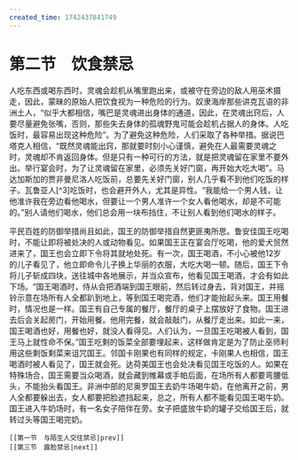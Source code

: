 ```yaml
---
created_time: 1742437841749
---
```

# 第二节　饮食禁忌

人吃东西或喝东西时，灵魂会趁机从嘴里跑出来，或被守在旁边的敌人用巫术摄走，因此，蒙昧的原始人把饮食视为一种危险的行为。奴隶海岸那些讲克瓦语的非洲土人，“似乎大都相信，嘴巴是灵魂进出身体的通道，因此，在灵魂出窍后，人要尽量避免张嘴，否则，那些失去身体的孤魂野鬼可能会趁机占据人的身体。人吃饭时，最容易出现这种危险”。为了避免这种危险，人们采取了各种举措。据说巴塔克人相信，“既然灵魂能出窍，那就要时刻小心谨慎，避免在人最需要灵魂之时，灵魂却不肯返回身体。但是只有一种可行的方法，就是把灵魂留在家里不要外出。举行宴会时，为了让灵魂留在家里，必须先关好门窗，再开始大吃大喝”。马达加斯加的贾非曼尼洛人吃饭前，总要先关好门窗，别人几乎看不到他们吃饭的样子。瓦鲁亚人[^3]吃饭时，也会避开外人，尤其是异性。“我能给一个男人钱，让他准许我在旁边看他喝水，但要让一个男人准许一个女人看他喝水，却是不可能的。”别人请他们喝水，他们总会用一块布挡住，不让别人看到他们喝水的样子。

平民百姓的防御举措尚且如此，国王的防御举措自然更匪夷所思。鲁安佳国王吃喝时，不能让即将被处决的人或动物看见。如果国王正在宴会厅吃喝，他的爱犬贸然进来了，国王也会立即下令将其就地处死。有一次，国王喝酒，不小心被他12岁的儿子看见了，他立即命令儿子换上华丽的衣服，大吃大喝一顿。随后，国王下令将儿子斩成四块，送往城中各地展示，并当众宣布，他看见国王喝酒，才会有如此下场。“国王喝酒时，侍从会把酒端到国王眼前，然后转过身去，背对国王，并摇铃示意在场所有人全都趴到地上，等到国王喝完酒，他们才能抬起头来。国王用餐时，情况也是一样。国王有自己专属的餐厅，餐厅的桌子上摆放好了食物。国王进去后会关起房门，开始用餐。他用完餐，就会敲敲门，从餐厅走出来。如此一来，国王喝酒也好，用餐也好，就没人看得见。人们认为，一旦国王吃喝被人看到，国王马上就性命不保。”国王吃剩的饭菜全部要埋起来，这样做肯定是为了防止巫师利用这些剩饭剩菜来诅咒国王。邻国卡刚果也有同样的规定，卡刚果人也相信，国王喝酒时被人看见了，国王就会死。达荷美国王也会处决看见国王吃饭的人。如果在特殊场合，国王需要当众喝酒，就会藏到帷幕或手帕后面，在场所有人都要弯腰低头，不能抬头看国王。非洲中部的尼奥罗国王去奶牛场喝牛奶，在他离开之前，男人全都要躲出去，女人都要把脸遮挡起来，总之，所有人都不能看见国王喝牛奶。国王进入牛奶场时，有一名女子陪伴在旁。女子把盛放牛奶的罐子交给国王后，就转过头等国王喝完奶。

```booknav
[[第一节　与陌生人交往禁忌|prev]]
[[第三节　露脸禁忌|next]]
```